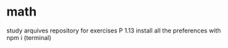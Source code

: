 # math
study arquives
repository for exercises 
P 1.13
install all the preferences with npm i (terminal)
